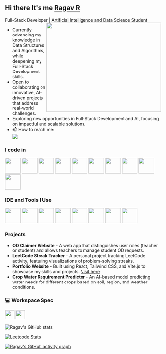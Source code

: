## Hi there  It's me [Ragav R](https://ragavs-profile.netlify.app/)

Full-Stack Developer | Artificial Intelligence and Data Science Student  
<img align="right" width="370" height="290" src="https://i.pinimg.com/originals/47/f0/34/47f0342cec72b800463bf003eac1257e.gif">

- Currently advancing my knowledge in Data Structures and Algorithms, while deepening my Full-Stack Development skills.
- Open to collaborating on innovative, AI-driven projects that address real-world challenges.
- Exploring new opportunities in Full-Stack Development and AI, focusing on impactful and scalable solutions.
- 📫 How to reach me:
<br />  [<img src="https://img.shields.io/badge/LinkedIn-0077B5?style=for-the-badge&logo=linkedin&logoColor=white" />](https://www.linkedin.com/in/ragav-r-bb9183308/)

### I code in
<img height="50" width="50" src="https://img.icons8.com/color/48/000000/python.png" /> <img height="50" width="50" src="https://img.icons8.com/color/48/000000/c-programming.png" /> <img height="50" width="50" src="https://img.icons8.com/color/48/000000/java-coffee-cup-logo.png" /> <img height="50" width="50" src="https://img.icons8.com/color/48/000000/html-5.png" /> <img height="50" width="50" src="https://img.icons8.com/color/48/000000/css3.png" /> <img height="50" width="50" src="https://img.icons8.com/color/48/000000/javascript.png"/> <img height="50" width="50" src="https://img.icons8.com/color/48/000000/react-native.png"/> <img height="50" width="50" src="https://img.icons8.com/color/48/000000/mysql-logo.png"/> <img height="50" width="50" src="https://img.icons8.com/color/48/000000/mongodb.png"/> <img height="50" width="50" src="https://img.icons8.com/color/48/000000/nodejs.png"/>

### IDE and Tools I Use
<img height="50" width="50" src="https://img.icons8.com/color/48/000000/visual-studio-code-2019.png"/> <img height="50" width="50" src="https://img.icons8.com/color/48/000000/git.png"/> <img height="50" src="https://img.icons8.com/color/48/000000/notion--v1.png"/> <img height="50" width="50" src="https://img.icons8.com/doodle/48/000000/adobe-photoshop.png"/> <img height="50" width="50" src="https://img.icons8.com/color/48/000000/figma--v1.png"/> <img height="50" src="https://img.shields.io/badge/Netlify-00C7B7?style=for-the-badge&logo=netlify&logoColor=white"/> <img height="50" src="https://img.icons8.com/color/48/000000/docker.png"/>
<img height="50" src="https://img.icons8.com/color/48/000000/postman-api.png"/>

### Projects
- **OD Claimer Website** - A web app that distinguishes user roles (teacher or student) and allows teachers to manage student OD requests.
- **LeetCode Streak Tracker** - A personal project tracking LeetCode activity, featuring visualizations of problem-solving streaks.
- **Portfolio Website** - Built using React, Tailwind CSS, and Vite.js to showcase my skills and projects. [Visit here](https://ragavs-profile.netlify.app/)
- **Crop Water Requirement Predictor** - An AI-based model predicting water needs for different crops based on soil, region, and weather conditions.

### 💻 Workspace Spec
<img height="30" src="https://img.shields.io/badge/Windows_10-0078D6?style=for-the-badge&logo=windows&logoColor=white"/> <img height="30" src="https://img.shields.io/badge/NVIDIA-GTX1650-76B900?style=for-the-badge&logo=nvidia&logoColor=white"/>

![Ragav's GitHub stats](https://github-readme-stats.vercel.app/api?username=RAGAV-24&theme=radical&show_icons=true)

[![Leetcode Stats](https://leetcard.jacoblin.cool/Ragav_R?theme=dark&ext=contest)](https://leetcode.com/Ragav_R/)

[![Ragav's GitHub activity graph](https://github-readme-activity-graph.vercel.app/graph?username=RAGAV-24&bg_color=000000&color=ffffff&line=51f565&point=ffffff&area=true&hide_border=true)](https://github.com/ashutosh00710/github-readme-activity-graph)
